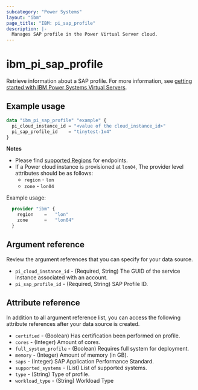 ```yaml
---
subcategory: "Power Systems"
layout: "ibm"
page_title: "IBM: pi_sap_profile"
description: |-
  Manages SAP profile in the Power Virtual Server cloud.
---
```


# ibm_pi_sap_profile
Retrieve information about a SAP profile. For more information, see [getting started with IBM Power Systems Virtual Servers](https://cloud.ibm.com/docs/power-iaas?topic=power-iaas-getting-started).

## Example usage
```terraform
data "ibm_pi_sap_profile" "example" {
  pi_cloud_instance_id = "<value of the cloud_instance_id>"
  pi_sap_profile_id    = "tinytest-1x4"
}
```

**Notes**
- Please find [supported Regions](https://cloud.ibm.com/apidocs/power-cloud#endpoint) for endpoints.
- If a Power cloud instance is provisioned at `lon04`, The provider level attributes should be as follows:
  - `region` - `lon`
  - `zone` - `lon04`

Example usage:
  ```terraform
    provider "ibm" {
      region    =   "lon"
      zone      =   "lon04"
    }
  ```
  
## Argument reference
Review the argument references that you can specify for your data source.

- `pi_cloud_instance_id` - (Required, String) The GUID of the service instance associated with an account.
- `pi_sap_profile_id` - (Required, String) SAP Profile ID.

## Attribute reference
In addition to all argument reference list, you can access the following attribute references after your data source is created.

- `certified` - (Boolean) Has certification been performed on profile.
- `cores` - (Integer) Amount of cores.
- `full_system_profile` - (Boolean) Requires full system for deployment.
- `memory` - (Integer) Amount of memory (in GB).
- `saps` - (Integer) SAP Application Performance Standard.
- `supported_systems` - (List) List of supported systems.
- `type` - (String) Type of profile.
- `workload_type` - (String) Workload Type